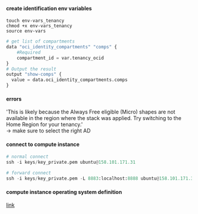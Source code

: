 
#### create identification env variables
``` console
touch env-vars_tenancy
chmod +x env-vars_tenancy
source env-vars
```


``` python
# get list of compartments
data "oci_identity_compartments" "comps" {
    #Required
    compartment_id = var.tenancy_ocid
}
# Output the result
output "show-comps" {
  value = data.oci_identity_compartments.comps
}
```


#### errors
'This is likely because the Always Free eligible (Micro) shapes are not available in the region where the stack was applied. Try switching to the Home Region for your tenancy.'  
-> make sure to select the right AD


#### connect to compute instance
``` python
# normal connect
ssh -i keys/key_private.pem ubuntu@158.101.171.31

# forward connect
ssh -i keys/key_private.pem -L 8883:localhost:8888 ubuntu@158.101.171.31

```



#### compute instance operating system definition
[link](https://medium.com/@gmusumeci/how-to-get-the-latest-os-image-in-oracle-cloud-infrastructure-using-terraform-f53823223968)